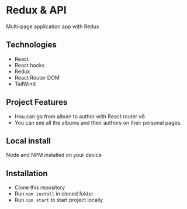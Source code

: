 # Redux & API

Multi-page application app with Redux

## Technologies

* React
* React hooks
* Redux
* React Router DOM
* TailWind


## Project Features

* Нou can go from album to author with React router v6
* You can see all the albums and their authors on their personal pages.
 
## Local install

  Node and NPM installed on your device
    
## Installation

   * Clone this repository
   * Run `npm install` in cloned folder
   * Run `npm start` to start project locally

